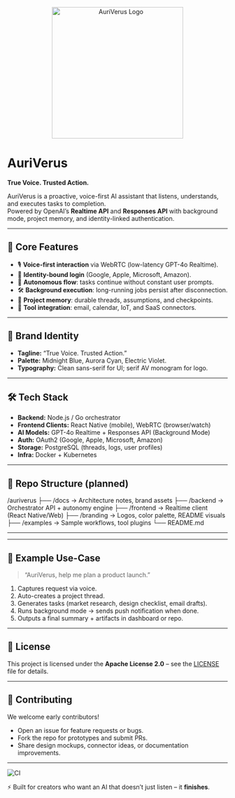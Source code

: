 <p align="center">
  <img src="branding/AuriVerus_LogoTitle.png" alt="AuriVerus Logo" width="300"/>
</p>

# AuriVerus
**True Voice. Trusted Action.**

AuriVerus is a proactive, voice-first AI assistant that listens, understands, and executes tasks to completion.  
Powered by OpenAI’s **Realtime API** and **Responses API** with background mode, project memory, and identity-linked authentication.

---

## 🚀 Core Features
- 🎙 **Voice-first interaction** via WebRTC (low-latency GPT-4o Realtime).  
- 🔑 **Identity-bound login** (Google, Apple, Microsoft, Amazon).  
- 🤖 **Autonomous flow**: tasks continue without constant user prompts.  
- 🛠 **Background execution**: long-running jobs persist after disconnection.  
- 📝 **Project memory**: durable threads, assumptions, and checkpoints.  
- 🔌 **Tool integration**: email, calendar, IoT, and SaaS connectors.  

---

## 🎨 Brand Identity
- **Tagline:** “True Voice. Trusted Action.”  
- **Palette:** Midnight Blue, Aurora Cyan, Electric Violet.  
- **Typography:** Clean sans-serif for UI; serif AV monogram for logo.  

---

## 🛠 Tech Stack
- **Backend:** Node.js / Go orchestrator  
- **Frontend Clients:** React Native (mobile), WebRTC (browser/watch)  
- **AI Models:** GPT-4o Realtime + Responses API (Background Mode)  
- **Auth:** OAuth2 (Google, Apple, Microsoft, Amazon)  
- **Storage:** PostgreSQL (threads, logs, user profiles)  
- **Infra:** Docker + Kubernetes  

---

## 📂 Repo Structure (planned)
/auriverus
├── /docs → Architecture notes, brand assets
├── /backend → Orchestrator API + autonomy engine
├── /frontend → Realtime client (React Native/Web)
├── /branding → Logos, color palette, README visuals
├── /examples → Sample workflows, tool plugins
└── README.md

---


---

## 🧪 Example Use-Case
> “AuriVerus, help me plan a product launch.”  
1. Captures request via voice.  
2. Auto-creates a project thread.  
3. Generates tasks (market research, design checklist, email drafts).  
4. Runs background mode → sends push notification when done.  
5. Outputs a final summary + artifacts in dashboard or repo.  

---

## 📜 License
This project is licensed under the **Apache License 2.0** – see the [LICENSE](LICENSE) file for details.

---

## 🤝 Contributing
We welcome early contributors!  
- Open an issue for feature requests or bugs.  
- Fork the repo for prototypes and submit PRs.  
- Share design mockups, connector ideas, or documentation improvements.  

---

![CI](https://github.com/<your-username>/AuriVerus/actions/workflows/ci.yml/badge.svg)

<p align="center">  
  
⚡ Built for creators who want an AI that doesn’t just listen – it **finishes**.  
</p>
